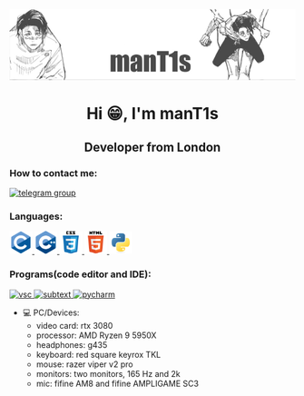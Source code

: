 
<p align="center">
    <a href="https://github.com/mmanT1s" target="_blank">
        <img src="https://github.com/mmanT1s/mmanT1s/blob/main/-_-.png" alt="mant1s" width="700"/>
    </a>

<h1 align="center">Hi 😁, I'm manT1s</h1>
<h2 align="center">Developer from London</h3>

<h3 align="left">How to contact me:</h3>
<p align="left"> 
    <a href="https://t.me/mant1ss" target="_blank">
      <img src="https://cdn-icons-png.flaticon.com/512/2111/2111646.png" width="40" height="40" alt="telegram group" />
    </a>
<h3 align="left">Languages:</h3>
<p align="left"> 
  <a href="https://www.cprogramming.com/" target="_blank"> <img src="https://raw.githubusercontent.com/devicons/devicon/master/icons/c/c-original.svg" alt="c" width="40" height="40"/> </a> 
  <a href="https://www.w3schools.com/cpp/" target="_blank"> <img src="https://raw.githubusercontent.com/devicons/devicon/master/icons/cplusplus/cplusplus-original.svg" alt="cplusplus" width="40" height="40"/> </a> 
  <a href="https://codepen.io/" target="_blank"> <img src="https://raw.githubusercontent.com/devicons/devicon/master/icons/css3/css3-original-wordmark.svg" alt="css3" width="40" height="40"/> </a> 
  <a href="https://codepen.io/" target="_blank"> <img src="https://raw.githubusercontent.com/devicons/devicon/master/icons/html5/html5-original-wordmark.svg" alt="html5" width="40" height="40"/> </a> 
  <a href="https://www.python.org" target="_blank"> <img src="https://raw.githubusercontent.com/devicons/devicon/master/icons/python/python-original.svg" alt="python" width="40" height="40"/> </a> 

<h3 align="left">Programs(code editor and IDE):</h4>
<p align="left"> 
  <a href="https://code.visualstudio.com/" target="_blank"> <img src="https://visualstudio.microsoft.com/wp-content/uploads/2019/09/vs-code-responsive-01-1.png" alt="vsc" width="40" height="40"/> </a> 
  <a href="https://www.sublimetext.com/" target="_blank"> <img src="https://www.sublimehq.com/images/sublime_text.png" alt="subtext" width="40" height="40"/> </a> 
  <a href="https://www.jetbrains.com/pycharm/" target="_blank"> <img src="https://img.icons8.com/color/48/000000/pycharm.png" alt="pycharm" width="40" height="40"/> </a> 

- :computer: PC/Devices:
    - video card: rtx 3080
    - processor: AMD Ryzen 9 5950X
    - headphones: g435
    - keyboard: red square keyrox TKL
    - mouse: razer viper v2 pro
    - monitors: two monitors, 165 Hz and 2k
    - mic: fifine AM8 and fifine AMPLIGAME SC3

